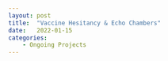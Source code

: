 ```yaml
---
layout: post
title:  "Vaccine Hesitancy & Echo Chambers"
date:   2022-01-15
categories: 
    - Ongoing Projects
---
```


